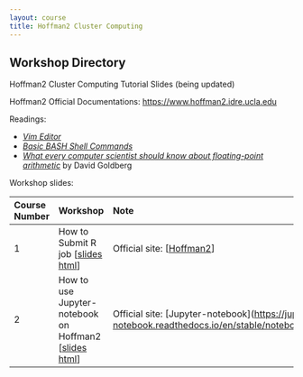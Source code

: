 ```yaml
---
layout: course
title: Hoffman2 Cluster Computing
---
```


## Workshop Directory

Hoffman2 Cluster Computing Tutorial Slides (being updated)

Hoffman2 Official Documentations: <https://www.hoffman2.idre.ucla.edu>

Readings:  

* [_Vim Editor_](https://opensource.com/article/19/3/getting-started-vim) 
* [_Basic BASH Shell Commands_](https://whatbox.ca/wiki/Bash_Shell_Commands) 
* [_What every computer scientist should know about floating-point arithmetic_](https://docs.oracle.com/cd/E19957-01/806-3568/ncg_goldberg.html) by David Goldberg

Workshop slides:

| Course Number | Workshop | Note |
|:-----------|:-----------|:------------|
| 1 | How to Submit R job \[[slides html](./slides/submittingJobs.html)\] | Official site: \[[Hoffman2](https://www.hoffman2.idre.ucla.edu)\] |
| 2 | How to use Jupyter-notebook on Hoffman2 \[[slides html](./slides/jupyter-notebook.html)\] | Official site:  \[Jupyter-notebook](https://jupyter-notebook.readthedocs.io/en/stable/notebook.html)\] |